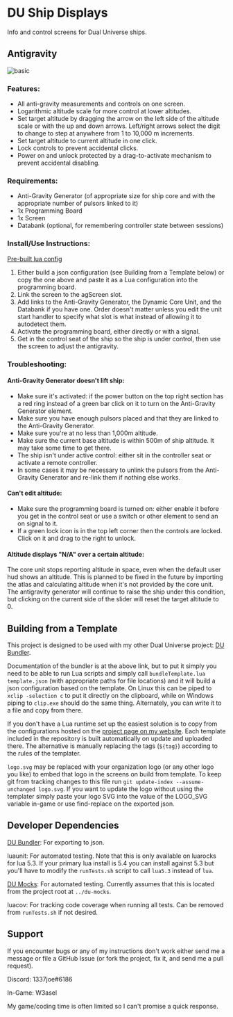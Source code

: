 # DU Ship Displays

Info and control screens for Dual Universe ships.

## Antigravity

![basic](https://du.w3asel.com/du-ship-displays/images/antigravity-basic.svg "Basic Anti-Gravity Display")

### Features:

* All anti-gravity measurements and controls on one screen.
* Logarithmic altitude scale for more control at lower altitudes.
* Set target altitude by dragging the arrow on the left side of the altitude scale or with the up and down arrows. Left/right arrows select the digit to change to step at anywhere from 1 to 10,000 m increments.
* Set target altitude to current altitude in one click.
* Lock controls to prevent accidental clicks.
* Power on and unlock protected by a drag-to-activate mechanism to prevent accidental disabling.

### Requirements:

* Anti-Gravity Generator (of appropriate size for ship core and with the appropriate number of pulsors linked to it)
* 1x Programming Board
* 1x Screen
* Databank (optional, for remembering controller state between sessions)

### Install/Use Instructions:

[Pre-built lua config](https://du.w3asel.com/du-ship-displays/templates/antigravity-basic.json)

1. Either build a json configuration (see Building from a Template below) or copy the one above and paste it as a Lua configuration into the programming board.
2. Link the screen to the agScreen slot.
3. Add links to the Anti-Gravity Generator, the Dynamic Core Unit, and the Databank if you have one. Order doesn't matter unless you edit the unit start handler to specify what slot is what instead of allowing it to autodetect them.
4. Activate the programming board, either directly or with a signal.
5. Get in the control seat of the ship so the ship is under control, then use the screen to adjust the antigravity.

### Troubleshooting:

#### Anti-Gravity Generator doesn't lift ship:

* Make sure it's activated: if the power button on the top right section has a red ring instead of a green bar click on it to turn on the Anti-Gravity Generator element.
* Make sure you have enough pulsors placed and that they are linked to the Anti-Gravity Generator.
* Make sure you're at no less than 1,000m altitude.
* Make sure the current base altitude is within 500m of ship altitude. It may take some time to get there.
* The ship isn't under active control: either sit in the controller seat or activate a remote controller.
* In some cases it may be necessary to unlink the pulsors from the Anti-Gravity Generator and re-link them if nothing else works.

#### Can't edit altitude:

* Make sure the programming board is turned on: either enable it before you get in the control seat or use a switch or other element to send an on signal to it.
* If a green lock icon is in the top left corner then the controls are locked. Click on it and drag to the right to unlock.

#### Altitude displays "N/A" over a certain altitude:

The core unit stops reporting altitude in space, even when the default user hud shows an altitude. This is planned to be fixed in the future by importing the atlas and calculating altitude when it's not provided by the core unit. The antigravity generator will continue to raise the ship under this condition, but clicking on the current side of the slider will reset the target altitude to 0.

## Building from a Template

This project is designed to be used with my other Dual Universe project: [DU Bundler](https://github.com/1337joe/du-bundler).

Documentation of the bundler is at the above link, but to put it simply you need to be able to run Lua scripts and simply call `bundleTemplate.lua template.json` (with appropriate paths for file locations) and it will build a json configuration based on the template. On Linux this can be piped to `xclip -selection c` to put it directly on the clipboard, while on Windows piping to `clip.exe` should do the same thing. Alternately, you can write it to a file and copy from there.

If you don't have a Lua runtime set up the easiest solution is to copy from the configurations hosted on the [project page on my website](https://du.w3asel.com/du-ship-displays/). Each template included in the repository is built automatically on update and uploaded there. The alternative is manually replacing the tags (`${tag}`) according to the rules of the templater.

`logo.svg` may be replaced with your organization logo (or any other logo you like) to embed that logo in the screens on build from template. To keep git from tracking changes to this file run `git update-index --assume-unchanged logo.svg`. If you want to update the logo without using the templater simply paste your logo SVG into the value of the LOGO_SVG variable in-game or use find-replace on the exported json.

## Developer Dependencies

[DU Bundler](https://github.com/1337joe/du-bundler): For exporting to json.

luaunit: For automated testing. Note that this is only available on luarocks for lua 5.3. If your primary lua install is 5.4 you can install against 5.3 but you'll have to modify the `runTests.sh` script to call `lua5.3` instead of `lua`.

[DU Mocks](https://github.com/1337joe/du-mocks): For automated testing. Currently assumes that this is located from the project root at `../du-mocks`.

luacov: For tracking code coverage when running all tests. Can be removed from `runTests.sh` if not desired.

## Support

If you encounter bugs or any of my instructions don't work either send me a message or file a GitHub Issue (or fork the project, fix it, and send me a pull request).

Discord: 1337joe#6186

In-Game: W3asel

My game/coding time is often limited so I can't promise a quick response.
